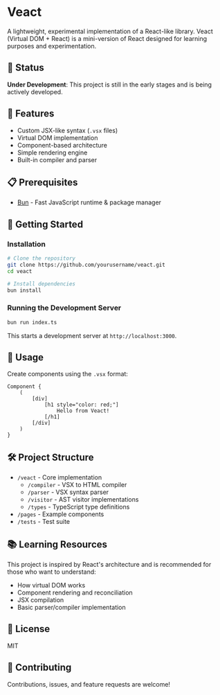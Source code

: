 # Veact

A lightweight, experimental implementation of a React-like library. Veact (Virtual DOM + React) is a mini-version of React designed for learning purposes and experimentation.

## 🚧 Status

**Under Development**: This project is still in the early stages and is being actively developed.

## 🌟 Features

- Custom JSX-like syntax (`.vsx` files)
- Virtual DOM implementation
- Component-based architecture
- Simple rendering engine
- Built-in compiler and parser

## 📋 Prerequisites

- [Bun](https://bun.sh/) - Fast JavaScript runtime & package manager

## 🚀 Getting Started

### Installation

```bash
# Clone the repository
git clone https://github.com/yourusername/veact.git
cd veact

# Install dependencies
bun install
```

### Running the Development Server

```bash
bun run index.ts
```

This starts a development server at `http://localhost:3000`.

## 📝 Usage

Create components using the `.vsx` format:

```
Component {
    (
        [div]
            [h1 style="color: red;"]
                Hello from Veact!
            [/h1]
        [/div]
    )
}
```

## 🛠️ Project Structure

- `/veact` - Core implementation
  - `/compiler` - VSX to HTML compiler
  - `/parser` - VSX syntax parser
  - `/visitor` - AST visitor implementations
  - `/types` - TypeScript type definitions
- `/pages` - Example components
- `/tests` - Test suite

## 📚 Learning Resources

This project is inspired by React's architecture and is recommended for those who want to understand:
- How virtual DOM works
- Component rendering and reconciliation
- JSX compilation
- Basic parser/compiler implementation

## 📄 License

MIT

## 🤝 Contributing

Contributions, issues, and feature requests are welcome!